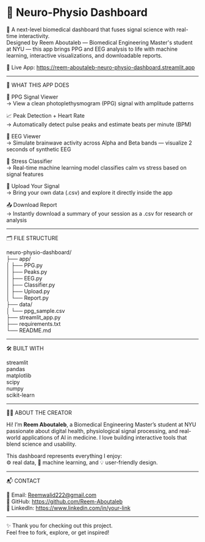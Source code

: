 # 🧠 Neuro-Physio Dashboard

🚀 A next-level biomedical dashboard that fuses signal science with real-time interactivity.  
Designed by Reem Aboutaleb — Biomedical Engineering Master's student at NYU — this app brings PPG and EEG analysis to life with machine learning, interactive visualizations, and downloadable reports.

🔗 Live App: https://reem-aboutaleb-neuro-physio-dashboard.streamlit.app

---

🎯 WHAT THIS APP DOES

💓 PPG Signal Viewer  
→ View a clean photoplethysmogram (PPG) signal with amplitude patterns

📈 Peak Detection + Heart Rate  
→ Automatically detect pulse peaks and estimate beats per minute (BPM)

🧠 EEG Viewer  
→ Simulate brainwave activity across Alpha and Beta bands — visualize 2 seconds of synthetic EEG

🔬 Stress Classifier  
→ Real-time machine learning model classifies calm vs stress based on signal features

📂 Upload Your Signal  
→ Bring your own data (.csv) and explore it directly inside the app

📤 Download Report  
→ Instantly download a summary of your session as a .csv for research or analysis

---

🗂️ FILE STRUCTURE

neuro-physio-dashboard/  
├── app/  
│   ├── PPG.py  
│   ├── Peaks.py  
│   ├── EEG.py  
│   ├── Classifier.py  
│   ├── Upload.py  
│   └── Report.py  
├── data/  
│   └── ppg_sample.csv  
├── streamlit_app.py  
├── requirements.txt  
└── README.md

---

🛠️ BUILT WITH

streamlit  
pandas  
matplotlib  
scipy  
numpy  
scikit-learn

---

👩‍🔬 ABOUT THE CREATOR

Hi! I’m **Reem Aboutaleb**, a Biomedical Engineering Master’s student at NYU passionate about digital health, physiological signal processing, and real-world applications of AI in medicine. I love building interactive tools that blend science and usability.

This dashboard represents everything I enjoy:  
⚙️ real data, 🤖 machine learning, and 💡 user-friendly design.

---

📬 CONTACT

📧 Email: Reemwalid222@gmail.com  
🔗 GitHub: https://github.com/Reem-Aboutaleb  
💼 LinkedIn: https://www.linkedin.com/in/your-link

---

✨ Thank you for checking out this project.  
Feel free to fork, explore, or get inspired!


